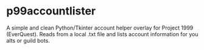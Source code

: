 # p99accountlister
A simple and clean Python/Tkinter account helper overlay for Project 1999 (EverQuest). Reads from a local .txt file and lists account information for you alts or guild bots. 
